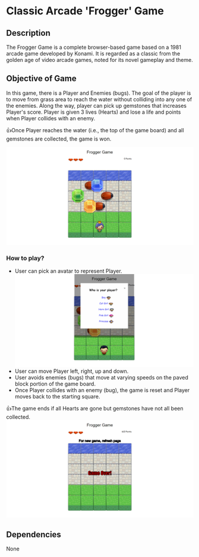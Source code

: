 # Classic Arcade 'Frogger' Game

## Description
The Frogger Game is a complete browser-based game based on a 1981 arcade game developed by Konami. It is regarded as a classic from the golden age of video arcade games, noted for its novel gameplay and theme.

## Objective of Game
In this game, there is a Player and Enemies (bugs). The goal of the player is to move from grass area to reach the water without colliding into any one of the enemies. Along the way, player can pick up gemstones that increases Player's score. Player is given 3 lives (Hearts) and lose a life and points when Player collides with an enemy.

:+1:Once Player reaches the water (i.e., the top of the game board) and all gemstones are collected, the game is won.

![Game Board](images/Frogger-Game.png)

### How to play?
- User can pick an avatar to represent Player.
![Choose Avatar](images/Frogger-Select-Player.png)
- User can move Player left, right, up and down.
- User avoids enemies (bugs) that move at varying speeds on the paved block portion of the game board.
- Once Player collides with an enemy (bug), the game is reset and Player moves back to the starting square.

:+1:The game ends if all Hearts are gone but gemstones have not all been collected.
![Game End](images/Frogger-Game-End.png)
## Dependencies
None
